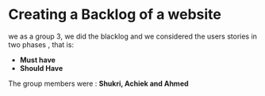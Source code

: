 # Creating a Backlog of a website

we as a group 3, we did the blacklog and we considered the users stories in two
phases , that is:

- **Must have**
- **Should Have**

The group members were : **Shukri, Achiek and Ahmed**
